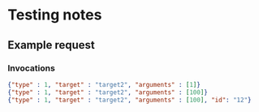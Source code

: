 # Testing notes

## Example request

### Invocations
```json
{"type" : 1, "target" : "target2", "arguments" : [1]}
{"type" : 1, "target" : "target2", "arguments" : [100]}
{"type" : 1, "target" : "target2", "arguments" : [100], "id": "12"}
```

